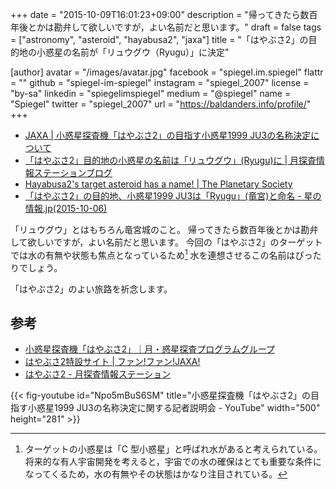 +++
date = "2015-10-09T16:01:23+09:00"
description = "帰ってきたら数百年後とかは勘弁して欲しいですが，よい名前だと思います。"
draft = false
tags = ["astronomy", "asteroid", "hayabusa2", "jaxa"]
title = "「はやぶさ2」の目的地の小惑星の名前が「リュウグウ（Ryugu）」に決定"

[author]
  avatar = "/images/avatar.jpg"
  facebook = "spiegel.im.spiegel"
  flattr = ""
  github = "spiegel-im-spiegel"
  instagram = "spiegel_2007"
  license = "by-sa"
  linkedin = "spiegelimspiegel"
  medium = "@spiegel"
  name = "Spiegel"
  twitter = "spiegel_2007"
  url = "https://baldanders.info/profile/"
+++

- [JAXA | 小惑星探査機「はやぶさ2」の目指す小惑星1999 JU3の名称決定について](http://www.jaxa.jp/press/2015/10/20151005_ryugu_j.html)
- [「はやぶさ2」目的地の小惑星の名前は「リュウグウ」(Ryugu)に | 月探査情報ステーションブログ](http://moonstation.jp/ja/blog/archives/1882)
- [Hayabusa2's target asteroid has a name! | The Planetary Society](http://www.planetary.org/blogs/emily-lakdawalla/2015/10051019-hayabusa2s-target-asteroid.html)
- [「はやぶさ2」の目的地、小惑星1999 JU3は「Ryugu」(竜宮)と命名 - 星の情報.jp(2015-10-06)](http://news.local-group.jp/20151006.html#p01)

「リュウグウ」とはもちろん竜宮城のこと。
帰ってきたら数百年後とかは勘弁して欲しいですが，よい名前だと思います。
今回の「はやぶさ2」のターゲットでは水の有無や状態も焦点となっているため[^a] 水を連想させるこの名前はぴったりでしょう。

[^a]: ターゲットの小惑星は「C 型小惑星」と呼ばれ水があると考えられている。将来的な有人宇宙開発を考えると，宇宙での水の確保はとても重要な条件になってくるため，水の有無やその状態はかなり注目されている。

「はやぶさ2」のよい旅路を祈念します。

## 参考

- [小惑星探査機「はやぶさ2」｜月・惑星探査プログラムグループ](http://www.jspec.jaxa.jp/activity/hayabusa2.html)
- [はやぶさ2特設サイト | ファン!ファン!JAXA!](http://fanfun.jaxa.jp/countdown/hayabusa2/)
- [はやぶさ2 - 月探査情報ステーション](http://moonstation.jp/ja/hayabusa/2/index.html)

{{< fig-youtube id="Npo5mBuS6SM" title="小惑星探査機「はやぶさ2」の目指す小惑星1999 JU3の名称決定に関する記者説明会 - YouTube" width="500" height="281" >}}

